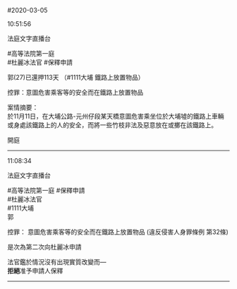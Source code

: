 #2020-03-05


10:51:56

法庭文字直播台

\#高等法院第一庭  
\#杜麗冰法官 \#保釋申請  
  
郭(27)已還押113天 （\#1111大埔 鐵路上放置物品）  
  
控罪：意圖危害乘客等的安全而在鐵路上放置物品  
  
案情摘要：  
於11月11日，在大埔公路-元州仔段某天橋意圖危害乘坐位於大埔墟的鐵路上車輛或身處該鐵路上的人的安全，而將一些竹枝非法及惡意放在或擲在該鐵路上。  
  
開庭

---
      
11:08:34

法庭文字直播台

\#高等法院第一庭 \#保釋申請  
\#杜麗冰法官  
\#1111大埔  
郭  
  
控罪： 意圖危害乘客等的安全而在鐵路上放置物品 (違反侵害人身罪條例 第32條)  
  
是次為第二次向杜麗冰申請  
  
法官鑑於情況沒有出現實質改變而—  
**拒絕**准予申請人保釋

---
      